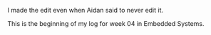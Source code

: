 I made the edit even when Aidan said to never edit it.

This is the beginning of my log for week 04 in Embedded Systems.